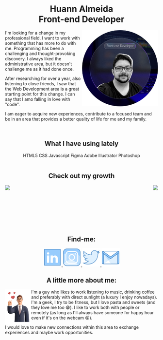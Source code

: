 <div>
  <h1 align="center"> Huann Almeida <br> Front-end Developer</h1>
  <img height="250em" align="right" src="https://github.com/huannvictor/huannvictor/blob/main/githubReadmePic410x410.png" alt="AVATAR">

  I'm looking for a change in my professional field. I want to work with something that has more to do with me. Programming has been a challenging and thought-provoking discovery. I always liked the administrative area, but it doesn't challenge me as it had done once.

  After researching for over a year, also listening to close friends, I saw that the Web Development area is a great starting point for this change. I can say that I amo falling in love with "code".

  I am eager to acquire new experiences, contribute to a focused team and be in an area that provides a better quality of life for me and my family.
</div>
<br>
<div align="center">
  <h2>What I have using lately</h2>
  HTML5
  CSS
  Javascript
  Figma
  Adobe Illustrator
  Photoshop
</div>
<br>
<div align="center">
  <h2>Check out my growth</h2>
  <img align="left" height="185em" src="https://github-readme-stats.vercel.app/api?username=huannvictor&show_icons=true&theme=tokyonight">
  <img align="right" height="185em" src="https://github-readme-stats.vercel.app/api/top-langs/?username=huannvictor&layout=compact">
</div>
<br>
<br>
<br>
<br>
<br>
<br>
<br>
<br>
<div align="center">
  <h2 align="center"> Find-me:</h2>
  <a href="https://www.linkedin.com/in/huannalmeida/">
    <img src="https://github.com/huannvictor/huannvictor/blob/main/assets/icons8-linkedin.svg" heigth="50" e width="60">
  </a>
  <a href="https://www.instagram.com/huannvictor/">
    <img src="https://github.com/huannvictor/huannvictor/blob/main/assets/icons8-instagram.svg" heigth="50" e width="60">
  </a>
  <a href="https://www.twitter.com/huannvictor/">
    <img src="https://github.com/huannvictor/huannvictor/blob/main/assets/icons8-twitter.svg" heigth="50" e width="60">
  </a>
  <a href="mailto:huannvictor@gmail.com">
    <img src="https://github.com/huannvictor/huannvictor/blob/main/assets/icons8-gmail-logo.svg" heigth="50" e width="60">
  </a>
</div>
<div>
  <h2 align="center"> A little more about me:</h2>
  <img height="115em" align="left" src="https://github.com/huannvictor/huannvictor/blob/main/assets/business-3d-318.png" alt="businessInLove">

  I'm a guy who likes to work listening to music, drinking coffee and preferably with direct sunlight (a luxury I enjoy nowadays).
  I'm a geek, I try to be fitness, but I love pasta and sweets (and they love me too 😁).
  I like to work both with people or remotely (as long as I'll always have someone for happy hour even if it's on the webcam 😜).

  I would love to make new connections within this area to exchange experiences and maybe work opportunities.
  
</div>
